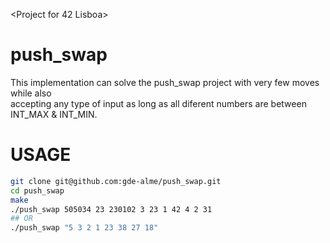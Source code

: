 <Project for 42 Lisboa>  

# push_swap  
This implementation can solve the push_swap project with very few moves while also  
accepting any type of input as long as all diferent numbers are between INT_MAX & INT_MIN.  
  
# USAGE  
```bash
git clone git@github.com:gde-alme/push_swap.git
cd push_swap
make
./push_swap 505034 23 230102 3 23 1 42 4 2 31
## OR
./push_swap "5 3 2 1 23 38 27 18"
```
